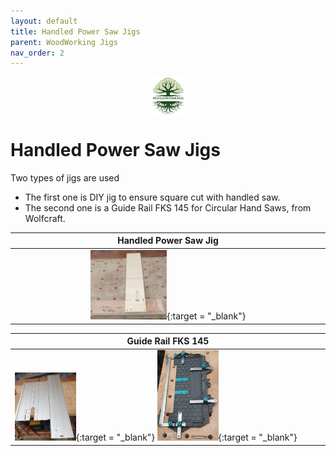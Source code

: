 ```yaml
---
layout: default
title: Handled Power Saw Jigs
parent: WoodWorking Jigs
nav_order: 2
---
```

<center>
<img src="../media/Lignarius.png" width="10%" height="10%" align="middle"/>
</center>

# Handled Power Saw Jigs

Two types of jigs are used
* The first one is  DIY jig to ensure square cut with handled saw. 
* The second one is a Guide Rail FKS 145 for Circular Hand Saws, from Wolfcraft. 


|                                                                                                                                                           Handled Power Saw Jig                                                                                                                                                           |
|:-----------------------------------------------------------------------------------------------------------------------------------------------------------------------------------------------------------------------------------------------------------------------------------------------------------------------------------------:|
| [<img alt="image" height="25%" src="/media/Handled Power Saw Jig.jpg" width="25%"/>](https://garlatti.github.io/media/Handled%20Power%20Saw%20Jig.jpg){:target = "_blank"} |
 


| Guide Rail FKS 145                                                                                                                                                                                                                                                                                                                                         |
|------------------------------------------------------------------------------------------------------------------------------------------------------------------------------------------------------------------------------------------------------------------------------------------------------------------------------------------------------------|
| [<img alt="image" height="20%" src="/media/Wolfcraft FKS 145 Jig.jpg" width="20%"/>](https://garlatti.github.io/media/Wolfcraft%20FKS%20145%20Jig.jpg){:target = "_blank"}  [<img alt="image" height="20%" src="/media/Wolfcraft FKS 145 Jig_1.jpg" width="20%"/>](https://garlatti.github.io/media/Wolfcraft%20FKS%20145%20Jig_1.jpg){:target = "_blank"} |

